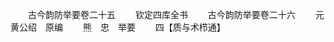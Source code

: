 <!-- { "loadSidebar": true } -->




　　古今韵防举要卷二十五
　　钦定四库全书
　　古今韵防举要卷二十六
　　元　黄公绍　原编
　　熊　忠　举要
　　四【质与术栉通】
